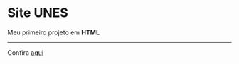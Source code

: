 # Site UNES
 Meu primeiro projeto em **HTML** 
 ***
 Confira [aqui](https://judigunkel.github.io/judi-primeiro-projeto-html/)

